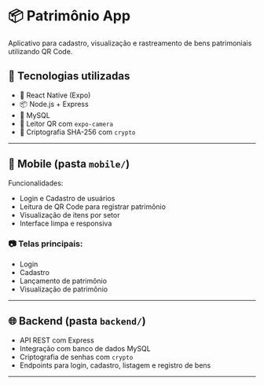 # 📦 Patrimônio App

Aplicativo para cadastro, visualização e rastreamento de bens patrimoniais utilizando QR Code.

## 🔧 Tecnologias utilizadas

- 📱 React Native (Expo)
- 📦 Node.js + Express
- 🐬 MySQL
- 📸 Leitor QR com `expo-camera`
- 🔐 Criptografia SHA-256 com `crypto`

---

## 📲 Mobile (pasta `mobile/`)

Funcionalidades:
- Login e Cadastro de usuários
- Leitura de QR Code para registrar patrimônio
- Visualização de itens por setor
- Interface limpa e responsiva

### 📷 Telas principais:
- Login
- Cadastro
- Lançamento de patrimônio
- Visualização de patrimônio

---

## 🌐 Backend (pasta `backend/`)

- API REST com Express
- Integração com banco de dados MySQL
- Criptografia de senhas com `crypto`
- Endpoints para login, cadastro, listagem e registro de bens

---
